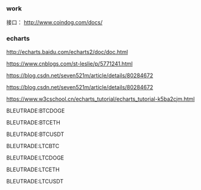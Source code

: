### work

接口： http://www.coindog.com/docs/

### echarts

http://echarts.baidu.com/echarts2/doc/doc.html

https://www.cnblogs.com/st-leslie/p/5771241.html

https://blog.csdn.net/seven521m/article/details/80284672

https://blog.csdn.net/seven521m/article/details/80284672

https://www.w3cschool.cn/echarts_tutorial/echarts_tutorial-k5ba2cjm.html



BLEUTRADE:BTCDOGE

BLEUTRADE:BTCETH

BLEUTRADE:BTCUSDT



BLEUTRADE:LTCBTC

BLEUTRADE:LTCDOGE

BLEUTRADE:LTCETH

BLEUTRADE:LTCUSDT


